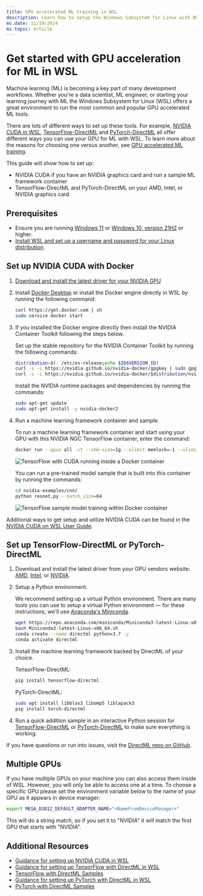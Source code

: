 ```yaml
---
title: GPU accelerated ML training in WSL
description: Learn how to setup the Windows Subsystem for Linux with NVIDIA CUDA, TensorFlow-DirectML, and PyTorch-DirectML. Read about using GPU acceleration with WSL to support machine learning training scenarios.
ms.date: 11/19/2024
ms.topic: article
---
```


# Get started with GPU acceleration for ML in WSL

Machine learning (ML) is becoming a key part of many development workflows. Whether you're a data scientist, ML engineer, or starting your learning journey with ML the Windows Subsystem for Linux (WSL) offers a great environment to run the most common and popular GPU accelerated ML tools.

There are lots of different ways to set up these tools. For example, [NVIDIA CUDA in WSL](https://developer.nvidia.com/cuda/wsl), [TensorFlow-DirectML](https://pypi.org/project/tensorflow-directml/) and [PyTorch-DirectML](https://pypi.org/project/pytorch-directml/) all offer different ways you can use your GPU for ML with WSL. To learn more about the reasons for choosing one versus another, see [GPU accelerated ML training](/windows/ai/directml/gpu-accelerated-training).

This guide will show how to set up:

* NVIDIA CUDA if you have an NVIDIA graphics card and run a sample ML framework container
* TensorFlow-DirectML and PyTorch-DirectML on your AMD, Intel, or NVIDIA graphics card

## Prerequisites

* Ensure you are running [Windows 11](https://microsoft.com/software-download/windows11) or [Windows 10, version 21H2](https://microsoft.com/software-download/windows10) or higher.
* [Install WSL and set up a username and password for your Linux distribution](../install.md).

## Set up NVIDIA CUDA with Docker

1. [Download and install the latest driver for your NVIDIA GPU](https://www.nvidia.com/Download/index.aspx)
2. Install [Docker Desktop](./wsl-containers.md#install-docker-desktop) or install the Docker engine directly in WSL by running the following command:

    ```bash
    curl https://get.docker.com | sh
    sudo service docker start
    ````

3. If you installed the Docker engine directly then install the NVIDIA Container Toolkit following the steps below.

    Set up the stable repository for the NVIDIA Container Toolkit by running the following commands:

    ```bash
    distribution=$(. /etc/os-release;echo $ID$VERSION_ID)
    curl -s -L https://nvidia.github.io/nvidia-docker/gpgkey | sudo gpg --dearmor -o /usr/share/keyrings/nvidia-docker-keyring.gpg
    curl -s -L https://nvidia.github.io/nvidia-docker/$distribution/nvidia-docker.list | sed 's#deb https://#deb [signed-by=/usr/share/keyrings/nvidia-docker-keyring.gpg] https://#g' | sudo tee /etc/apt/sources.list.d/nvidia-docker.list
    ```

    Install the NVIDIA runtime packages and dependencies by running the commands:

    ```bash
    sudo apt-get update
    sudo apt-get install -y nvidia-docker2
    ```

4. Run a machine learning framework container and sample.

    To run a machine learning framework container and start using your GPU with this NVIDIA NGC TensorFlow container, enter the command:

    ````bash
    docker run --gpus all -it --shm-size=1g --ulimit memlock=-1 --ulimit stack=67108864 nvcr.io/nvidia/tensorflow:20.03-tf2-py3
    ````

    ![TensorFlow with CUDA running inside a Docker container](https://user-images.githubusercontent.com/2146704/165866792-0fc1b9f6-a7be-49e2-8eb4-919a9b13a07c.png)

    You can run a pre-trained model sample that is built into this container by running the commands:

    ```bash
    cd nvidia-examples/cnn/
    python resnet.py --batch_size=64
    ```

    ![TensorFlow sample model training within Docker container](https://user-images.githubusercontent.com/2146704/165867329-fae2f8ec-e86d-412e-9e2c-dcfec0ec2429.gif)

Additional ways to get setup and utilize NVIDIA CUDA can be found in the [NVIDIA CUDA on WSL User Guide](https://docs.nvidia.com/cuda/wsl-user-guide/index.html#getting-started-with-cuda-on-wsl).

## Set up TensorFlow-DirectML or PyTorch-DirectML

1. Download and install the latest driver from your GPU vendors website: [AMD](https://www.amd.com/support/download/drivers.html), [Intel](https://downloadcenter.intel.com), or [NVIDIA](https://www.nvidia.com/drivers).

2. Setup a Python environment.

    We recommend setting up a virtual Python environment. There are many tools you can use to setup a virtual Python environment — for these instructions, we'll use [Anaconda's Miniconda](https://www.anaconda.com/docs/getting-started/miniconda).

    ```bash
    wget https://repo.anaconda.com/miniconda/Miniconda3-latest-Linux-x86_64.sh
    bash Miniconda3-latest-Linux-x86_64.sh
    conda create --name directml python=3.7 -y
    conda activate directml
    ```

3. Install the machine learning framework backed by DirectML of your choice.

    TensorFlow-DirectML:

    ```bash
    pip install tensorflow-directml
    ```

    PyTorch-DirectML:

    ```bash
    sudo apt install libblas3 libomp5 liblapack3
    pip install torch-directml
    ```

4. Run a quick addition sample in an interactive Python session for [TensorFlow-DirectML](/windows/ai/directml/gpu-tensorflow-wsl#install-the-tensorflow-with-directml-package) or [PyTorch-DirectML](/windows/ai/directml/gpu-pytorch-wsl#install-the-pytorch-with-directml-package) to make sure everything is working.

If you have questions or run into issues, visit the [DirectML repo on GitHub](https://github.com/microsoft/DirectML#feedback).

## Multiple GPUs

If you have multiple GPUs on your machine you can also access them inside of WSL. However, you will only be able to access one at a time. To choose a specific GPU please set the environment variable below to the name of your GPU as it appears in device manager:

```bash
export MESA_D3D12_DEFAULT_ADAPTER_NAME="<NameFromDeviceManager>"
```

This will do a string match, so if you set it to "NVIDIA" it will match the first GPU that starts with "NVIDIA".

## Additional Resources

* [Guidance for setting up NVIDIA CUDA in WSL](https://docs.nvidia.com/cuda/wsl-user-guide/)
* [Guidance for setting up TensorFlow with DirectML in WSL](/windows/ai/directml/gpu-tensorflow-wsl)
* [TensorFlow with DirectML Samples](https://github.com/microsoft/DirectML/tree/master/TensorFlow)
* [Guidance for setting up PyTorch with DirectML in WSL](/windows/ai/directml/gpu-pytorch-wsl)
* [PyTorch with DirectML Samples](https://github.com/microsoft/DirectML/tree/master/PyTorch)
